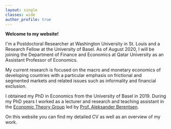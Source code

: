 ```yaml
---
layout: single
classes: wide
author_profile: true
---
```


**Welcome to my website!**

I'm a Postdoctoral Researcher at Washington University in St. Louis and a Research Fellow at the University of Basel. As of August 2020, I will be joining the Department of Finance and Economics at Qatar University as an Assistant Professor of Economics.

My current research is focused on the macro and monetary economics of developing countries with a particular emphasis on frictional and segmented markets and related issues such as informality and financial exclusion.

I obtained my PhD in Economics from the University of Basel in 2019. During my PhD years I worked as a lecturer and research and teaching assistant in the [Economic Theory Group](https://wwz.unibas.ch/en/economictheory/) led by [Prof. Aleksander Berentsen](https://wwz.unibas.ch/en/berentsen/).

On this website you can find my detailed CV as well as an overview of my work.
